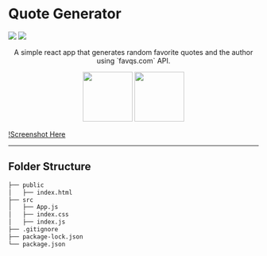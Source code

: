 # Quote Generator

<p align="left">
<img src="https://img.shields.io/github/repo-size/frankiefab100/Quote-Generator?color=green&label=project%20size" />

<a href="https://app.netlify.com/sites/myfav-quote-generator/deploys">
<img src="https://api.netlify.com/api/v1/badges/d831b80b-40d4-473a-b552-13055a16a6da/deploy-status" />
</a>
</p>

<p align="center">A simple react app that generates random favorite quotes and the author using `favqs.com` API.
</p>

<p align="center">
<img src="https://forthebadge.com/images/badges/built-with-love.svg" width="100px" />

<img src="https://forthebadge.com/images/badges/open-source.svg" width="100px" />
</p>

[!Screenshot Here]()

<hr />

## Folder Structure

```bash
├── public
│   ├── index.html
├── src
│   ├── App.js
│   ├── index.css
│   ├── index.js
├── .gitignore
├── package-lock.json
└── package.json
```
